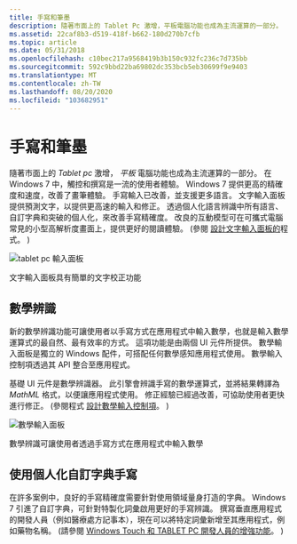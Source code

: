 ```yaml
---
title: 手寫和筆墨
description: 隨著市面上的 Tablet Pc 激增，平板電腦功能也成為主流運算的一部分。
ms.assetid: 22caf8b3-d519-418f-b662-180d270b7cfb
ms.topic: article
ms.date: 05/31/2018
ms.openlocfilehash: c10bec217a9568419b3b150c932fc236c7d735bb
ms.sourcegitcommit: 592c9bbd22ba69802dc353bcb5eb30699f9e9403
ms.translationtype: MT
ms.contentlocale: zh-TW
ms.lasthandoff: 08/20/2020
ms.locfileid: "103682951"
---
```

# <a name="handwriting-and-ink"></a>手寫和筆墨

隨著市面上的 *Tablet pc* 激增， *平板* 電腦功能也成為主流運算的一部分。 在 Windows 7 中，觸控和撰寫是一流的使用者體驗。 Windows 7 提供更高的精確度和速度，改善了畫筆體驗。 手寫輸入已改善，並支援更多語言。 文字輸入面板提供預測文字，以提供更高速的輸入和修正。 透過個人化語言辨識中所有語言、自訂字典和突破的個人化，來改善手寫精確度。 改良的互動模型可在可攜式電腦常見的小型高解析度畫面上，提供更好的閱讀體驗。  (參閱 [設計文字輸入面板的](../tablet/programming-the-text-input-panel.md)程式。 ) 

![tablet pc 輸入面板](images/windows7-4.jpg)

文字輸入面板具有簡單的文字校正功能

## <a name="math-recognition"></a>數學辨識

新的數學辨識功能可讓使用者以手寫方式在應用程式中輸入數學，也就是輸入數學運算式的最自然、最有效率的方式。 這項功能是由兩個 UI 元件所提供。 數學輸入面板是獨立的 Windows 配件，可搭配任何數學感知應用程式使用。 數學輸入控制項透過其 API 整合至應用程式。

基礎 UI 元件是數學辨識器。 此引擎會辨識手寫的數學運算式，並將結果轉譯為 *MathML* 格式，以便讓應用程式使用。 修正經驗已經過改善，可協助使用者更快進行修正。  (參閱程式 [設計數學輸入控制項](../tablet/programming-the-math-input-control.md)。 ) 

![數學輸入面板](images/windows7-5.jpg)

數學辨識可讓使用者透過手寫方式在應用程式中輸入數學

## <a name="handwriting-with-personalized-custom-dictionary"></a>使用個人化自訂字典手寫

在許多案例中，良好的手寫精確度需要針對使用領域量身打造的字典。 Windows 7 引進了自訂字典，可針對特製化詞彙啟用更好的手寫辨識。 撰寫垂直應用程式的開發人員（例如醫療處方記事本），現在可以將特定詞彙新增至其應用程式，例如藥物名稱。  (請參閱 [Windows Touch 和 TABLET PC 開發人員的增強功能](https://www.microsoft.com/whdc/device/input/Touch_tab_enhance.mspx)。 ) 

 

 